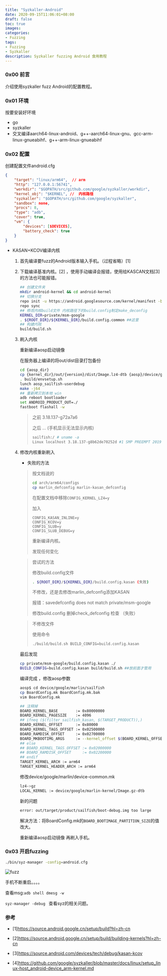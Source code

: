 ```yaml
---
title: "Syzkaller-Android"
date: 2020-09-15T11:06:01+08:00
draft: false
toc: true
images:
categories:
- Fuzzing
tags:
- Fuzzing
- Syzkaller
description: Syzkaller fuzzing Android 食用教程
---
```


### 0x00 前言

介绍使用syzkaller fuzz Android的配置教程。

### 0x01 环境

按要安装好环境

- go
- syzkaller
- 交叉编译aarch64-linux-android、g++-aarch64-linux-gnu、gcc-arm-linux-gnueabihf、g++-arm-linux-gnueabihf

### 0x02 配置

创建配置文件android.cfg

``` json
{
	"target": "linux/arm64",  // arm
	"http": "127.0.0.1:56741",
	"workdir": "$GOPATH/src/github.com/google/syzkaller/workdir",
	"kernel_obj": "$KERNEL", //  内核路径
	"syzkaller": "$GOPATH/src/github.com/google/syzkaller",
	"sandbox": none,
	"procs": 8,
	"type": "adb",
	"cover": true,
	"vm": {
		"devices": [$DEVICES],
		"battery_check": true
	}
}
```

- KASAN+KCOV编译内核

  1. 首先编译要fuzz的Android版本输入手机。（过程省略）[1]

  2. 下载编译基准内核。[2] ，使用手动编译会报错，使用给KASCAN文档[3]的方法也可能报错。

     ``` bash
     ## 创建文件夹
     mkdir android-kernel && cd android-kernel
     ## 切换分支
     repo init -u https://android.googlesource.com/kernel/manifest -b BRANCH
     repo sync
     ## 修改内核build文件 内核路径下的build.config制定make_deconfig
     KERNEL_DIR=private/msm-google
     . ${ROOT_DIR}/${KERNEL_DIR}/build.config.common ##这里
     ## 构建内核
     build/build.sh
     ```

  3. 刷入内核

     重新编译aosp启动镜像

     在服务器上编译的将out/dist目录打包备份

     ``` bash
     cd {aosp_dir}
     cp {kernel_dir}/out/{version}/dist/Image.lz4-dtb {aosp}/device/google/marlin-kernel
     . build/envsetup.sh
     lunch aosp_sailfish-userdebug 
     make -j64
     ## 重新拷贝到本地 win
     adb reboot bootloader
     set ANDROID_PRODUCT_OUT=./
     fastboot flashall -w
     ```

     > 之前 3.18.137-g72a7a6
     >
     > 之后 ... (手机显示无法显示内核)
     >
     > ``` bash
     > sailfish:/ # uname -a
     > Linux localhost 3.18.137-g8b62de70252d #1 SMP PREEMPT 2019-09-27 02:13:04 aarch64
     > ```

  4. 修改内核重新刷入

     - 失败的方法

     > 按文档说的
     >
     > ``` bash
     > cd arch/arm64/configs
     > cp marlin_defconfig marlin-kasan_defconfig
     > ```
     >
     > 在配置文档中移除`CONFIG_KERNEL_LZ4=y`
     >
     > 加入
     >
     > ``` CONFIG_KASAN=y
     > CONFIG_KASAN_INLINE=y
     > CONFIG_KCOV=y
     > CONFIG_SLUB=y
     > CONFIG_SLUB_DEBUG=y
     > ```
     >
     > 重新编译内核。
     >
     > 发现任何变化

     > 尝试的方法
     >
     > 修改build.config文件 
     >
     > ``` bash
     > . ${ROOT_DIR}/${KERNEL_DIR}/build.config.kasan (失败)
     > ```
     >
     > 不修改，还是去修改marlin_defconfig添加KASAN
     >
     > 报错：savedefconfig does not match private/msm-google
     >
     > 修改build.config 删掉check_defconfig 检查 （失败）

     > 不修改文件
     >
     > 使用命令
     >
     > ```bash
     > ./build/build.sh BUILD_CONFIG=build.config.kasan
     > ```

     最后发现

     ``` bash
     cp private/msm-google/build.config.kasan ./
     BUILD_CONFIG=build.config.kasan build/build.sh ##放前面才管用
     ```

     编译完成 ，修改aosp参数

     ``` bash
     aosp$ cd device/google/marlin/sailfish
     cp BoardConfig.mk BoardConfig.mk.bak
     vim BoardConfig.mk
     ```

     ``` bash
     ## 注释掉
     BOARD_KERNEL_BASE        := 0x80000000
     BOARD_KERNEL_PAGESIZE    := 4096
     ## ifneq ($(filter sailfish_kasan, $(TARGET_PRODUCT)),)
     BOARD_KERNEL_OFFSET      := 0x80000
     BOARD_KERNEL_TAGS_OFFSET := 0x02500000
     BOARD_RAMDISK_OFFSET     := 0x02700000
     BOARD_MKBOOTIMG_ARGS     := --kernel_offset $(BOARD_KERNEL_OFFSET) --ramdisk_offset $(BOARD_RAMDISK_OFFSET) --tags_offset $(BOARD_KERNEL_TAGS_OFFSET)
     ## else
     ## BOARD_KERNEL_TAGS_OFFSET := 0x02000000
     ## BOARD_RAMDISK_OFFSET     := 0x02200000
     ## endif
     TARGET_KERNEL_ARCH := arm64
     TARGET_KERNEL_HEADER_ARCH := arm64
     ```

     修改device/google/marlin/device-common.mk

     ``` bash
     lz4->gz
     LOCAL_KERNEL := device/google/marlin-kernel/Image.gz-dtb
     ```

     新的问题

     ``` bash
     error: out/target/product/sailfish/boot-debug.img too large
     ```

     解决方法：将BoardConfig.mk的`BOARD_BOOTIMAGE_PARTITION_SIZE`的值改大。

     重新编译aosp启动镜像 再刷入手机。

### 0x03  开启fuzzing

``` bash
./bin/syz-manager -config=android.cfg
```

![fuzz](https://my-md-1253484710.file.myqcloud.com/20200916163028.png)

手机不断重启。。。。

查看msg:`adb shell dmesg -w`

`syz-manager -debug ` 查看syz的相关问题。


### 参考

- [1]https://source.android.google.cn/setup/build?hl=zh-cn
- [2]https://source.android.google.cn/setup/build/building-kernels?hl=zh-cn

- [3]https://source.android.com/devices/tech/debug/kasan-kcov 

- [4]https://github.com/google/syzkaller/blob/master/docs/linux/setup_linux-host_android-device_arm-kernel.md

